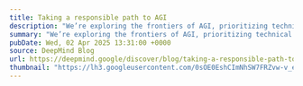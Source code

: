 ```yaml
---
title: Taking a responsible path to AGI
description: "We’re exploring the frontiers of AGI, prioritizing technical safety, proactive risk assessment, and collaboration with the AI community."
summary: "We’re exploring the frontiers of AGI, prioritizing technical safety, proactive risk assessment, and collaboration with the AI community."
pubDate: Wed, 02 Apr 2025 13:31:00 +0000
source: DeepMind Blog
url: https://deepmind.google/discover/blog/taking-a-responsible-path-to-agi/
thumbnail: "https://lh3.googleusercontent.com/0sOE0EshCImNhSW7FRZvw-v_eyJJt_WUEh9evgRbhB4tl0o7qY2VAJdAloF5q3Q6CKTCiXdEvv1kUfsyZz8h6rR7Rl9jUhH02ADOyl7A7w-0QDWWr1Y=w1200-h630-n-nu"
---
```


